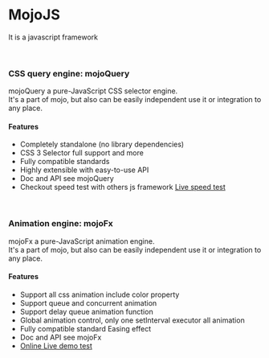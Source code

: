 MojoJS
======

It is a javascript framework


<br>


### CSS query engine: mojoQuery

mojoQuery a pure-JavaScript CSS selector engine. <br>
It's a part of mojo, but also can be easily independent use it or integration to any place.

#### Features

* Completely standalone (no library dependencies)
* CSS 3 Selector full support and more
* Fully compatible standards
* Highly extensible with easy-to-use API
* Doc and API see mojoQuery
* Checkout speed test with others js framework [Live speed test](http://http://scottcgi.github.io/MojoJS/Test/mojoQuery/speedTest/index.html "speed test")


<br>


### Animation engine: mojoFx

mojoFx a pure-JavaScript animation engine. <br>
It's a part of mojo, but also can be easily independent use it or integration to any place.

#### Features

* Support all css animation include color property
* Support queue and concurrent animation
* Support delay queue animation function
* Global animation control, only one setInterval executor all animation
* Fully compatible standard Easing effect
* Doc and API see mojoFx
* [Online Live demo test](http://scottcgi.github.io/MojoJS/Test/mojoFx/mojoFx-test.html "animation test")
